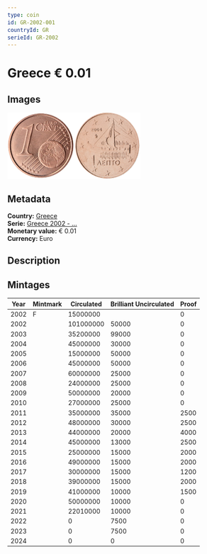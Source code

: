 ```yaml
---
type: coin
id: GR-2002-001
countryId: GR
serieId: GR-2002
---
```


# Greece € 0.01

## Images

<img src="../../../Images/common-2002-001.webp" height="150" alt="Front image"><img src="Images/greece-2002-001.webp" height="150" alt="Back image">

## Metadata

**Country:** [Greece](../index.md)\
**Serie:** [Greece 2002 - ...](index.md)\
**Monetary value:** € 0.01\
**Currency:** Euro

## Description

## Mintages

| Year | Mintmark | Circulated | Brilliant Uncirculated | Proof |
| ---- | -------- | ---------- | ---------------------- | ----- |
| 2002 | F        | 15000000   |                        | 0     |
| 2002 |          | 101000000  | 50000                  | 0     |
| 2003 |          | 35200000   | 99000                  | 0     |
| 2004 |          | 45000000   | 30000                  | 0     |
| 2005 |          | 15000000   | 50000                  | 0     |
| 2006 |          | 45000000   | 50000                  | 0     |
| 2007 |          | 60000000   | 25000                  | 0     |
| 2008 |          | 24000000   | 25000                  | 0     |
| 2009 |          | 50000000   | 20000                  | 0     |
| 2010 |          | 27000000   | 25000                  | 0     |
| 2011 |          | 35000000   | 35000                  | 2500  |
| 2012 |          | 48000000   | 30000                  | 2500  |
| 2013 |          | 44000000   | 20000                  | 4000  |
| 2014 |          | 45000000   | 13000                  | 2500  |
| 2015 |          | 25000000   | 15000                  | 2000  |
| 2016 |          | 49000000   | 15000                  | 2000  |
| 2017 |          | 30000000   | 15000                  | 1200  |
| 2018 |          | 39000000   | 15000                  | 2000  |
| 2019 |          | 41000000   | 10000                  | 1500  |
| 2020 |          | 50000000   | 10000                  | 0     |
| 2021 |          | 22010000   | 10000                  | 0     |
| 2022 |          | 0          | 7500                   | 0     |
| 2023 |          | 0          | 7500                   | 0     |
| 2024 |          | 0          | 0                      | 0     |

